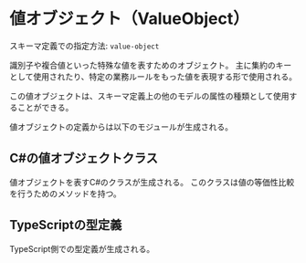 # 値オブジェクト（ValueObject）
スキーマ定義での指定方法: `value-object`

識別子や複合値といった特殊な値を表すためのオブジェクト。
主に集約のキーとして使用されたり、特定の業務ルールをもった値を表現する形で使用される。

この値オブジェクトは、スキーマ定義上の他のモデルの属性の種類として使用することができる。

値オブジェクトの定義からは以下のモジュールが生成される。

## C#の値オブジェクトクラス
値オブジェクトを表すC#のクラスが生成される。
このクラスは値の等価性比較を行うためのメソッドを持つ。

## TypeScriptの型定義
TypeScript側での型定義が生成される。

